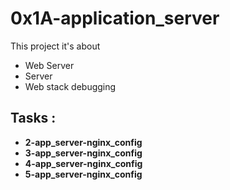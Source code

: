 # 0x1A-application_server

This project it's about

- Web Server
- Server
- Web stack debugging

## Tasks :

- **2-app_server-nginx_config**
- **3-app_server-nginx_config**
- **4-app_server-nginx_config**
- **5-app_server-nginx_config**
